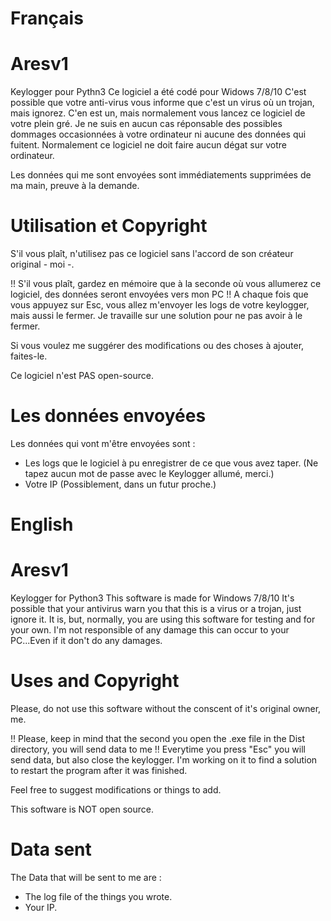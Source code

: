 # Français
# Aresv1
Keylogger pour Pythn3
Ce logiciel a été codé pour Widows 7/8/10
C'est possible que votre anti-virus vous informe que c'est un virus où un trojan, mais ignorez. C'en est un, mais normalement vous lancez ce logiciel de votre plein gré.
Je ne suis en aucun cas réponsable des possibles dommages occasionnées à votre ordinateur ni aucune des données qui fuitent. Normalement ce logiciel ne doit faire aucun dégat sur votre ordinateur.

Les données qui me sont envoyées sont immédiatements supprimées de ma main, preuve à la demande.

# Utilisation et Copyright

S'il vous plaît, n'utilisez pas ce logiciel sans l'accord de son créateur original - moi -.

!! S'il vous plaît, gardez en mémoire que à la seconde où vous allumerez ce logiciel, des données seront envoyées vers mon PC !!
A chaque fois que vous appuyez sur Esc, vous allez m'envoyer les logs de votre keylogger, mais aussi le fermer. Je travaille sur une solution pour ne pas avoir à le fermer.

Si vous voulez me suggérer des modifications ou des choses à ajouter, faites-le.

Ce logiciel n'est PAS open-source.

# Les données envoyées

Les données qui vont m'être envoyées sont :
- Les logs que le logiciel à pu enregistrer de ce que vous avez taper. (Ne tapez aucun mot de passe avec le Keylogger allumé, merci.)
- Votre IP (Possiblement, dans un futur proche.)


# English
# Aresv1
Keylogger for Python3
This software is made for Windows 7/8/10
It's possible that your antivirus warn you that this is a virus or a trojan, just ignore it. It is, but, normally, you are using this software for testing and for your own.
I'm not responsible of any damage this can occur to your PC...Even if it don't do any damages.

# Uses and Copyright

Please, do not use this software without the conscent of it's original owner, me.

!! Please, keep in mind that the second you open the .exe file in the Dist directory, you will send data to me !! 
Everytime you press "Esc" you will send data, but also close the keylogger. I'm working on it to find a solution to restart the program after it was finished.

Feel free to suggest modifications or things to add.

This software is NOT open source.

# Data sent

The Data that will be sent to me are :
- The log file of the things you wrote.
- Your IP.
